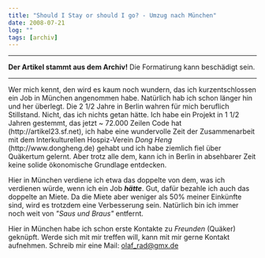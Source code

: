 ```yaml
---
title: "Should I Stay or should I go? - Umzug nach München"
date: 2008-07-21
log: ""
tags: [archiv]
---
```

<hr><b>Der Artikel stammt aus dem Archiv!</b> Die Formatirung kann beschädigt sein.<hr>
Wer mich kennt, den wird es kaum noch wundern, das ich kurzentschlossen ein Job in München angenommen habe. Natürlich hab ich schon länger hin und her überlegt. Die 2 1/2 Jahre in Berlin wahren für mich beruflich Stillstand.  Nicht, das ich nichts getan hätte. Ich habe ein Projekt in 1 1/2 Jahren gestemmt, das jetzt ~ 72.000 Zeilen Code hat (http://artikel23.sf.net), ich habe eine wundervolle Zeit der Zusammenarbeit mit dem Interkulturellen Hospiz-Verein <i>Dong Heng</i> (http://www.dongheng.de) gehabt und ich habe ziemlich fiel über Quäkertum gelernt. Aber trotz alle dem, kann ich in Berlin in absehbarer Zeit keine solide ökonomische Grundlage entdecken.

Hier in München verdiene ich etwa das doppelte von dem, was ich verdienen würde, wenn ich ein Job <i><b>hätte</b></i>. Gut, dafür bezahle ich auch das doppelte an Miete. Da die Miete aber weniger als 50% meiner Einkünfte sind, wird es trotzdem eine Verbesserung sein. Natürlich bin ich immer noch weit von <i>"Saus und Braus"</i> entfernt.

Hier in München habe ich schon erste Kontakte zu <i>Freunden</i> (Quäker) geknüpft. Werde sich mit mir treffen will, kann mit mir gerne Kontakt aufnehmen. Schreib mir eine Mail: olaf_rad@gmx.de 
